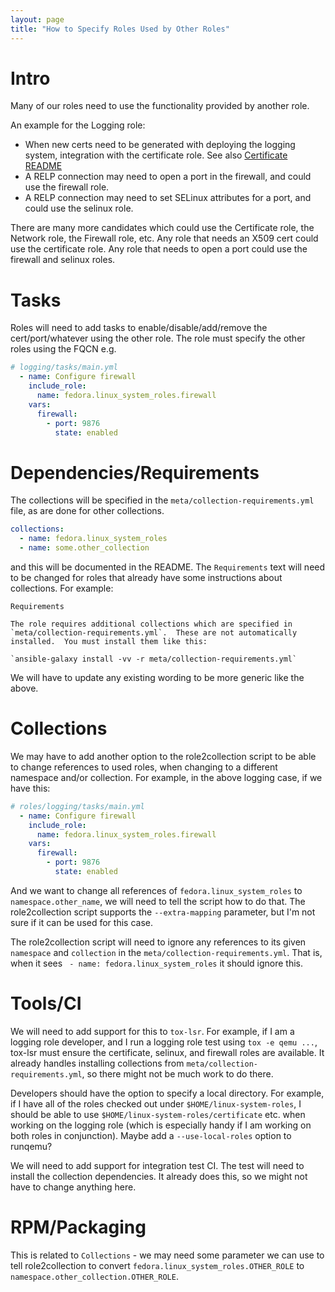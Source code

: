 ```yaml
---
layout: page
title: "How to Specify Roles Used by Other Roles"
---
```

# Intro

Many of our roles need to use the functionality provided by another role.

An example for the Logging role:
* When new certs need to be generated with deploying the logging system,
  integration with the certificate role. See also
  [Certificate README](https://github.com/linux-system-roles/certificate/blob/master/README.md)
* A RELP connection may need to open a port in the firewall, and could use the
  firewall role.
* A RELP connection may need to set SELinux attributes for a port, and could use
  the selinux role.

There are many more candidates which could use the Certificate role, the Network
role, the Firewall role, etc.  Any role that needs an X509 cert could use the
certificate role.  Any role that needs to open a port could use the firewall and
selinux roles.

# Tasks

Roles will need to add tasks to enable/disable/add/remove the cert/port/whatever
using the other role.  The role must specify the other roles using the FQCN e.g.
```yaml
# logging/tasks/main.yml
  - name: Configure firewall
    include_role:
      name: fedora.linux_system_roles.firewall
    vars:
      firewall:
        - port: 9876
          state: enabled
```

# Dependencies/Requirements

The collections will be specified in the `meta/collection-requirements.yml`
file, as are done for other collections.
```yaml
collections:
  - name: fedora.linux_system_roles
  - name: some.other_collection
```
and this will be documented in the README.  The `Requirements` text will need to
be changed for roles that already have some instructions about collections.  For
example:
```
Requirements

The role requires additional collections which are specified in `meta/collection-requirements.yml`.  These are not automatically installed.  You must install them like this:

`ansible-galaxy install -vv -r meta/collection-requirements.yml`
```
We will have to update any existing wording to be more generic like the above.

# Collections

We may have to add another option to the role2collection script to be able to
change references to used roles, when changing to a different namespace and/or
collection.  For example, in the above logging case, if we have this:

```yaml
# roles/logging/tasks/main.yml
  - name: Configure firewall
    include_role:
      name: fedora.linux_system_roles.firewall
    vars:
      firewall:
        - port: 9876
          state: enabled
```

And we want to change all references of `fedora.linux_system_roles` to
`namespace.other_name`, we will need to tell the script how to do that.  The
role2collection script supports the `--extra-mapping` parameter, but I'm not
sure if it can be used for this case.

The role2collection script will need to ignore any references to its given
`namespace` and `collection` in the `meta/collection-requirements.yml`.  That
is, when it sees ` - name: fedora.linux_system_roles` it should ignore this.

# Tools/CI

We will need to add support for this to `tox-lsr`.  For example, if I am a
logging role developer, and I run a logging role test using `tox -e qemu ...`,
tox-lsr must ensure the certificate, selinux, and firewall roles are available.
It already handles installing collections from
`meta/collection-requirements.yml`, so there might not be much work to do there.

Developers should have the option to specify a local directory.  For example, if
I have all of the roles checked out under `$HOME/linux-system-roles`, I should
be able to use `$HOME/linux-system-roles/certificate` etc. when working on the
logging role (which is especially handy if I am working on both roles in
conjunction).  Maybe add a `--use-local-roles` option to runqemu?

We will need to add support for integration test CI.  The test will need to
install the collection dependencies.  It already does this, so we might not have
to change anything here.

# RPM/Packaging

This is related to `Collections` - we may need some parameter we can use to tell role2collection to convert `fedora.linux_system_roles.OTHER_ROLE` to `namespace.other_collection.OTHER_ROLE`.
